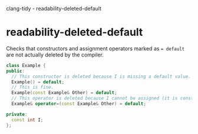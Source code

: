 clang-tidy - readability-deleted-default

</div>

# readability-deleted-default

Checks that constructors and assignment operators marked as `= default`
are not actually deleted by the compiler.

``` c++
class Example {
public:
  // This constructor is deleted because I is missing a default value.
  Example() = default;
  // This is fine.
  Example(const Example& Other) = default;
  // This operator is deleted because I cannot be assigned (it is const).
  Example& operator=(const Example& Other) = default;

private:
  const int I;
};
```
